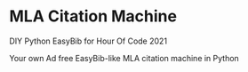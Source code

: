 # MLA Citation Machine
DIY Python EasyBib for Hour Of Code 2021

Your own Ad free EasyBib-like MLA citation machine in Python
